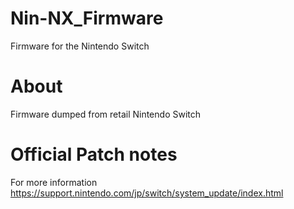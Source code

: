 # Nin-NX_Firmware
Firmware for the Nintendo Switch

# About
Firmware dumped from retail Nintendo Switch

# Official Patch notes
For more information
https://support.nintendo.com/jp/switch/system_update/index.html
